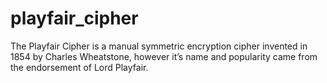 # playfair_cipher

The Playfair Cipher is a manual symmetric encryption cipher invented in 1854 by Charles Wheatstone, however it’s name and
popularity came from the endorsement of Lord Playfair.
